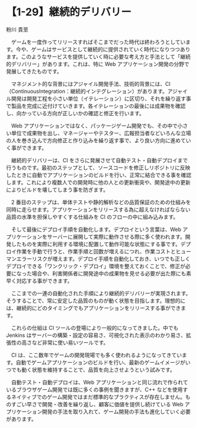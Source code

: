 # 【1-29】継続的デリバリー

<div class="author">粉川 貴至</div>

　ゲームを一度作ってリリースすればそこまでだった時代は終わろうとしています。今や、ゲームはサービスとして継続的に提供されていく時代になりつつあります。このようなサービスを提供していく時に必要な考え方と手法として「継続的デリバリー」があります。これは、特に Web アプリケーション開発の分野で発展してきたものです。

　マネジメント的な背景にはアジャイル開発手法、技術的背景には、CI（ContinuousIntegration：継続的インテグレーション）があります。アジャイル開発は開発工程を小さい単位（イテレーション）に区切り、それを繰り返す事で製品を完成に近付けていきます。各イテレーションの最後には成果物を確認し、向かっている方向が正しいかの確認と修正を行います。

　Web アプリケーションではなく、パッケージゲーム開発でも、その中で小さい単位で成果物を出し、マネージャーやテスター、広報担当者などいろんな立場の人を巻き込んで方向修正と作り込みを繰り返す事で、より良い方向に進めていく事ができます。

　継続的デリバリーは、CI をさらに発展させて自動テスト・自動デプロイまで行うものです。最初のステップとして、ソースコードを修正しリポジトリに反映したときに自動でアプリケーションのビルドを行い、正常に結合できる事を確認します。これにより複数人での開発時に他の人との更新衝突や、開発途中の更新によりビルドを壊してしまう事を防ぎます。

　2 番目のステップは、単体テストや静的解析などの品質保証のための仕組みを同時に走らせます。アプリケーションをリリースする為に超えなければならない品質の水準を担保しやすくする仕組みを CI のフローの中に組み込みます。

　そして最後にデプロイ手順を自動化します。デプロイという言葉は、Web アプリケーションをサーバーに展開して実際に動作させる際に多く使われます。開発したものを実際に利用する環境に配置して動作可能な状態にする事です。デプロイ作業を手動で行うと、作業手順と回数が増えるにつれ、作業コストとヒューマンエラーリスクが増えます。デプロイ手順を自動化しておき、いつでも正しくデプロイできる「ワンクリック・デプロイ」環境を整えておくことで、修正が必要になった場合や、利害関係者に開発途中の成果物を見せる必要が出た際にも素早く対応する事ができます。

　ここまでの一連の自動化された手順により継続的デリバリーが実現されます。そうすることで、常に安定した品質のものが動く状態を目指します。理想的には、継続的にどのタイミングでもアプリケーションをリリースする事ができます。

　これらの仕組は CI ツールの登場により一般的になってきました。中でも Jenkins はサーバーの構築・設定の容易さ、可視化された表示のわかり易さ、拡張性の高さなど非常に使い易いツールです。

　CI は、ここ数年でゲームの開発現場でも多く使われるようになってきています。自動でゲームアプリケーションのビルドを行い、最新のゲームイメージがいつでも動く状態を維持することで、品質を向上させようという試みです。

　自動テスト・自動デプロイは、Web アプリケーションと同じ流れで作られているブラウザゲーム開発では既に多くの事例を聞きますが、C++ などを使用するネイティブでのゲーム開発ではまだ標準的なプラクティスが存在しません。ものすごい早さで開発・改善を繰り返し、顧客に価値を提供し続けている Web アプリケーション開発の手法を取り入れて、ゲーム開発の手法も進化していく必要があります。
